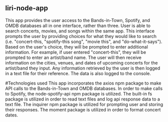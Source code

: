 ## liri-node-app

This app provides the user access to the Bands-in-Town, Spotify, and OMDB databases all in one interface, rather than three. User is able to search concerts, movies, and songs within the same app. This interface prompts the user by providing choices for what they would like to search (i.e. "concert-this, "spotify-this song", "movie this", and "do-what-it-says"). Based on the user's choice, they will be prompted to enter additional information. For example, if user entered "concert-this", they will be prompted to enter an artist/band name. The user will then receive information on the cities, venues, and dates of upcoming concerts for the artist/band they input. Any information retrieved by the user is then logged in a text file for their reference. The data is also logged to the console.



#Technologies used
This app incorporates the axios npm package to make API calls to the Bands-in-Town and OMDB databases. In order to make calls to Spotify, the node-spotify-api npm package is utilized. The built-in fs package is utilized in order to read text files and log api response data to a text file. The inquirer npm package is utilized for prompting user and storing their responses. The moment package is utilized in order to format concert dates. 
